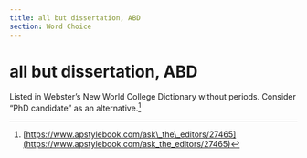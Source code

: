 ```yaml
---
title: all but dissertation, ABD
section: Word Choice
---
```

# all but dissertation, ABD

Listed in Webster’s New World College Dictionary without periods. Consider “PhD candidate” as an alternative.[^31]

[^31]: [https://www.apstylebook.com/ask\_the\_editors/27465](https://www.apstylebook.com/ask_the_editors/27465)
